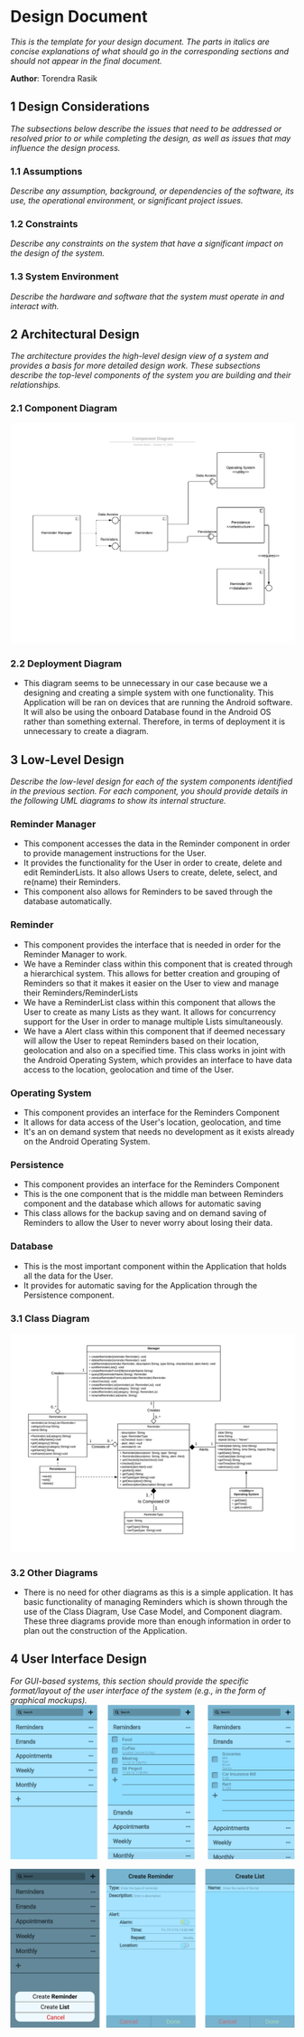 # Design Document

*This is the template for your design document. The parts in italics are concise explanations of what should go in the corresponding sections and should not appear in the final document.*

**Author**: Torendra Rasik

## 1 Design Considerations

*The subsections below describe the issues that need to be addressed or resolved prior to or while completing the design, as well as issues that may influence the design process.*

### 1.1 Assumptions

*Describe any assumption, background, or dependencies of the software, its use, the operational environment, or significant project issues.*

### 1.2 Constraints

*Describe any constraints on the system that have a significant impact on the design of the system.*

### 1.3 System Environment

*Describe the hardware and software that the system must operate in and interact with.*

## 2 Architectural Design

*The architecture provides the high-level design view of a system and provides a basis for more detailed design work. These subsections describe the top-level components of the system you are building and their relationships.*

### 2.1 Component Diagram

![](Design-Team/images/Component.png)

### 2.2 Deployment Diagram

- This diagram seems to be unnecessary in our case because we a designing and creating a simple system with one functionality. This Application will be ran on devices that are running the Android software. It will also be using the onboard Database found in the Android OS rather than something external. Therefore, in terms of deployment it is unnecessary to create a diagram.

## 3 Low-Level Design

*Describe the low-level design for each of the system components identified in the previous section. For each component, you should provide details in the following UML diagrams to show its internal structure.*

### Reminder Manager
- This component accesses the data in the Reminder component in order to provide management instructions for the User.
- It provides the functionality for the User in order to create, delete and edit ReminderLists. It also allows Users to create, delete, select, and re(name) their Reminders.
- This component also allows for Reminders to be saved through the database automatically.

### Reminder
- This component provides the interface that is needed in order for the Reminder Manager to work.
- We have a Reminder class within this component that is created through a hierarchical system. This allows for better creation and grouping of Reminders so that it makes it easier on the User to view and manage their Reminders/ReminderLists
- We have a ReminderList class within this component that allows the User to create as many Lists as they want. It allows for concurrency support for the User in order to manage multiple Lists simultaneously.
- We have a Alert class within this component that if deemed necessary will allow the User to repeat Reminders based on their location, geolocation and also on a specified time. This class works in joint with the Android Operating System, which provides an interface to have data access to the location, geolocation and time of the User.

### Operating System
- This component provides an interface for the Reminders Component
- It allows for data access of the User's location, geolocation, and time 
- It's an on demand system that needs no development as it exists already on the Android Operating System.

### Persistence
- This component provides an interface for the Reminders Component
- This is the one component that is the middle man between Reminders component and the database which allows for automatic saving
- This class allows for the backup saving and on demand saving of Reminders to allow the User to never worry about losing their data.

### Database
- This is the most important component within the Application that holds all the data for the User.
- It provides for automatic saving for the Application through the Persistence component.

### 3.1 Class Diagram

![](Design-Team/images/Team-Design.png)

### 3.2 Other Diagrams
- There is no need for other diagrams as this is a simple application. It has basic functionality of managing Reminders which is shown through the use of the Class Diagram, Use Case Model, and Component diagram. These three diagrams provide more than enough information in order to plan out the construction of the Application.

## 4 User Interface Design
*For GUI-based systems, this section should provide the specific format/layout of the user interface of the system (e.g., in the form of graphical mockups).*
![](Design-Team/images/UserInterface_1.png)

![](Design-Team/images/UserInterface_2.png)
